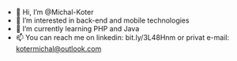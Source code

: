 - 👋 Hi, I’m @Michal-Koter
- 👀 I’m interested in back-end and mobile technologies
- 🌱 I’m currently learning PHP and Java
- 📫 You can reach me on linkedin: bit.ly/3L48Hnm or privat e-mail: kotermichal@outlook.com
